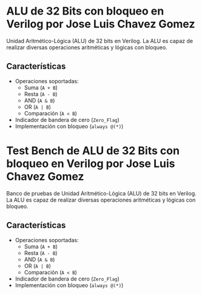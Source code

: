 # ALU de 32 Bits con bloqueo en Verilog por Jose Luis Chavez Gomez

Unidad Aritmético-Lógica (ALU) de 32 bits en Verilog. La ALU es capaz de realizar diversas operaciones aritméticas y lógicas con bloqueo.

## Características
- Operaciones soportadas:
  - Suma (`A + B`)
  - Resta (`A - B`)
  - AND (`A & B`)
  - OR (`A | B`)
  - Comparación (`A < B`)
- Indicador de bandera de cero (`Zero_Flag`)
- Implementación con bloqueo (`always @(*)`)

# Test Bench de ALU de 32 Bits con bloqueo en Verilog por Jose Luis Chavez Gomez

Banco de pruebas de Unidad Aritmético-Lógica (ALU) de 32 bits en Verilog. La ALU es capaz de realizar diversas operaciones aritméticas y lógicas con bloqueo.

## Características
- Operaciones soportadas:
  - Suma (`A + B`)
  - Resta (`A - B`)
  - AND (`A & B`)
  - OR (`A | B`)
  - Comparación (`A < B`)
- Indicador de bandera de cero (`Zero_Flag`)
- Implementación con bloqueo (`always @(*)`)

